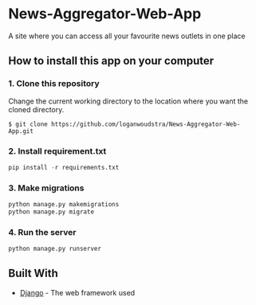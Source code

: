 # News-Aggregator-Web-App 
A site where you can access all your favourite news outlets in one place

## How to install this app on your computer
### 1. Clone this repository
Change the current working directory to the location where you want the cloned directory.
```terminal
$ git clone https://github.com/loganwoudstra/News-Aggregator-Web-App.git 
```

### 2. Install requirement.txt

```python
pip install -r requirements.txt
```

### 3. Make migrations
```python
python manage.py makemigrations
python manage.py migrate
```

### 4. Run the server
```python
python manage.py runserver
```

## Built With
* [Django](https://www.djangoproject.com/) - The web framework used
